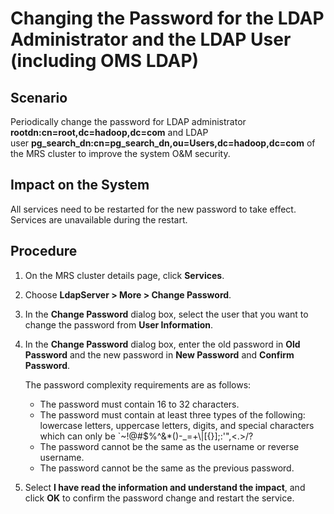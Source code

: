 # Changing the Password for the LDAP Administrator and the LDAP User \(including OMS LDAP\)<a name="EN-US_TOPIC_0221415058"></a>

## Scenario<a name="section446724189518"></a>

Periodically change the password for LDAP administrator  **rootdn:cn=root,dc=hadoop,dc=com** and LDAP user **pg\_search\_dn:cn=pg\_search\_dn,ou=Users,dc=hadoop,dc=com**  of the MRS cluster to improve the system O&M security.

## Impact on the System<a name="section2536914895153"></a>

All services need to be restarted for the new password to take effect. Services are unavailable during the restart.

## Procedure<a name="section1075407895245"></a>

1.  On the MRS cluster details page, click  **Services**.
2.  Choose  **LdapServer \> More \> Change Password**.
3.  In the  **Change Password** dialog box, select the user that you want to change the password from **User Information**.
4.  In the  **Change Password** dialog box, enter the old password in **Old Password** and the new password in **New Password** and **Confirm Password**.

    The password complexity requirements are as follows:

    -   The password must contain 16 to 32 characters.
    -   The password must contain at least three types of the following: lowercase letters, uppercase letters, digits, and special characters which can only be \`\~!@\#$%^&\*\(\)-\_=+\\|\[\{\}\];:'",<.\>/?
    -   The password cannot be the same as the username or reverse username.
    -   The password cannot be the same as the previous password.

5.  Select  **I have read the information and understand the impact**, and click **OK**  to confirm the password change and restart the service.


